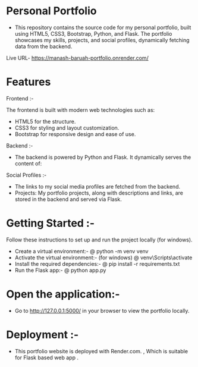 # Personal Portfolio
- This repository contains the source code for my personal portfolio, built using HTML5, CSS3, Bootstrap, Python, and Flask. The portfolio showcases my skills, projects, and social profiles, dynamically fetching data from the backend.

Live URL- https://manash-baruah-portfolio.onrender.com/

# Features
Frontend :-

The frontend is built with modern web technologies such as:
- HTML5 for the structure.
- CSS3 for styling and layout customization.
- Bootstrap for responsive design and ease of use.
  
Backend :-
- The backend is powered by Python and Flask. It dynamically serves the content of:

Social Profiles :- 
- The links to my social media profiles are fetched from the backend.
- Projects: My portfolio projects, along with descriptions and links, are stored in the backend and served via Flask.
  
# Getting Started :-
Follow these instructions to set up and run the project locally (for windows).

- Create a virtual environment:-
   @ python -m venv venv
- Activate the virtual environment:- (for windows)
   @ venv\Scripts\activate
- Install the required dependencies:-
   @ pip install -r requirements.txt
- Run the Flask app:- 
   @ python app.py

# Open the application:- 
 - Go to http://127.0.0.1:5000/ in your browser to view the portfolio locally.

# Deployment :-
 - This portfolio website is deployed with Render.com. , Which is suitable for Flask based web app .
